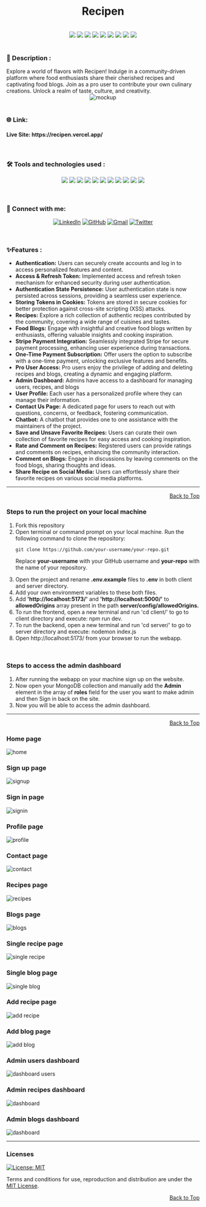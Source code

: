 <div id="top">
<h1 align="center">Recipen</h1>

<div align="center">
  <br>
  <img src="https://img.shields.io/github/repo-size/Avinash905/Recipen?style=for-the-badge" />
  <img src="https://img.shields.io/github/issues/Avinash905/Recipen?style=for-the-badge" />
    <img src="https://img.shields.io/github/issues-closed-raw/Avinash905/Recipen?style=for-the-badge" />
    <img src="https://img.shields.io/github/last-commit/Avinash905/Recipen?style=for-the-badge" />
    <img src="https://img.shields.io/github/issues-pr/Avinash905/Recipen?style=for-the-badge" />
    <img src="https://img.shields.io/github/issues-pr-closed-raw/Avinash905/Recipen?style=for-the-badge" />
    <img src="https://img.shields.io/github/forks/Avinash905/Recipen?style=for-the-badge" />
    <img src="https://img.shields.io/github/stars/Avinash905/Recipen?style=for-the-badge" />
    <img src="https://img.shields.io/github/contributors-anon/Avinash905/Recipen?style=for-the-badge" />
  </div>
  <br>

<h3>📝 Description :</h3>
Explore a world of flavors with Recipen! Indulge in a community-driven platform where food enthusiasts share their cherished recipes and captivating food blogs. Join as a pro user to contribute your own culinary creations. Unlock a realm of taste, culture, and creativity.

<div align="center">
<img src="./client/src/assets/mockup-nobg.png" alt="mockup" />
</div>

<br>

### 🌐 Link:

<h4> Live Site: https://recipen.vercel.app/ </h4>

<br>

### 🛠️ Tools and technologies used :

<div align=center>

![](https://img.shields.io/badge/HTML5-E34F26?style=for-the-badge&logo=html5&logoColor=white)
![](https://img.shields.io/badge/CSS3-1572B6?style=for-the-badge&logo=css3&logoColor=white)
![](https://img.shields.io/badge/javascript-8A2BE2?style=for-the-badge&logo=javascript&labelcolor=white)
![](https://img.shields.io/badge/React-20232A?style=for-the-badge&logo=react&logoColor=white&color=148dff)
![](https://img.shields.io/badge/Node.js-8A2BE2?style=for-the-badge&logo=Node.js&color=b3ffb0)
![](https://img.shields.io/badge/Express.js-404D59?style=for-the-badge&color=008712)
![](https://img.shields.io/badge/MongoDB-4EA94B?style=for-the-badge&logo=mongodb&logoColor=white)
![](https://img.shields.io/badge/Redux-593D88?style=for-the-badge&logo=redux&logoColor=white)
![](https://img.shields.io/badge/Tailwind_CSS-38B2AC?style=for-the-badge&logo=tailwind-css&logoColor=white)
![](https://img.shields.io/badge/Material--UI-0081CB?style=for-the-badge&logo=material-ui&logoColor=white)
![](https://img.shields.io/badge/Stripe-626CD9?style=for-the-badge&logo=Stripe&logoColor=white)

</div>

<br>

### 👋 Connect with me:

<div align=center>

[![LinkedIn](https://img.shields.io/badge/LinkedIn-0A66C2.svg?style=for-the-badge&logo=LinkedIn&logoColor=white)](https://www.linkedin.com/in/dunna-avinash)
[![GitHub](https://img.shields.io/badge/GitHub-100000?style=for-the-badge&logo=github&logoColor=white)](https://github.com/Avinash905)
[![Gmail](https://img.shields.io/badge/Gmail-D14836?style=for-the-badge&logo=gmail&logoColor=white)](surajpratap20002003@gmail.com)
[![Twitter](https://img.shields.io/badge/Twitter-1DA1F2?style=for-the-badge&logo=twitter&logoColor=white)](https://twitter.com/avinashdunna)

</div>

<br>

### ✨Features :

<ul>
    <li><strong>Authentication:</strong> Users can securely create accounts and log in to access personalized features and content.</li>
    <li><strong>Access & Refresh Token:</strong> Implemented access and refresh token mechanism for enhanced security during user authentication.</li>
    <li><strong>Authentication State Persistence:</strong> User authentication state is now persisted across sessions, providing a seamless user experience.</li>
    <li><strong>Storing Tokens in Cookies:</strong> Tokens are stored in secure cookies for better protection against cross-site scripting (XSS) attacks.</li>
    <li><strong>Recipes:</strong> Explore a rich collection of authentic recipes contributed by the community, covering a wide range of cuisines and tastes.</li>
    <li><strong>Food Blogs:</strong> Engage with insightful and creative food blogs written by enthusiasts, offering valuable insights and cooking inspiration.</li>
    <li><strong>Stripe Payment Integration:</strong> Seamlessly integrated Stripe for secure payment processing, enhancing user experience during transactions.</li>
    <li><strong>One-Time Payment Subscription:</strong> Offer users the option to subscribe with a one-time payment, unlocking exclusive features and benefits.</li>
    <li><strong>Pro User Access:</strong> Pro users enjoy the privilege of adding and deleting recipes and blogs, creating a dynamic and engaging platform.</li>
    <li><strong>Admin Dashboard:</strong> Admins have access to a dashboard for managing users, recipes, and blogs</li>
    <li><strong>User Profile:</strong> Each user has a personalized profile where they can manage their information.</li>
    <li><strong>Contact Us Page:</strong> A dedicated page for users to reach out with questions, concerns, or feedback, fostering communication.</li>
    <li><strong>Chatbot:</strong> A chatbot that provides one to one assistance with the maintainers of the project.</li>
    <li><strong>Save and Unsave Favorite Recipes:</strong> Users can curate their own collection of favorite recipes for easy access and cooking inspiration.</li>
    <li><strong>Rate and Comment on Recipes:</strong> Registered users can provide ratings and comments on recipes, enhancing the community interaction.</li>
    <li><strong>Comment on Blogs:</strong> Engage in discussions by leaving comments on the food blogs, sharing thoughts and ideas.</li>
    <li><strong>Share Recipe on Social Media:</strong> Users can effortlessly share their favorite recipes on various social media platforms.</li>
</ul>

<hr/>

<p align="right"><a href="#top">Back to Top</a></p>

### Steps to run the project on your local machine

<ol>
<li>Fork this repository</li>
<li>Open terminal or command prompt on your local machine. Run the following command to clone the repository:</li>

```
git clone https://github.com/your-username/your-repo.git
```

Replace **your-username** with your GitHub username and **your-repo** with the name of your repository.

<li>Open the project and rename <strong>.env.example</strong> files to <strong>.env</strong> in both client and server directory.</li>

<li>Add your own environment variables to these both files.</li>

<li>Add <strong>'http://localhost:5173/'</strong> and <strong>'http://localhost:5000/'</strong> to <strong>allowedOrigins</strong> array present in the path <strong>server/config/allowedOrigins.</strong></li>

<li>To run the frontend, open a new terminal and run 'cd client/' to go to client directory and execute: npm run dev.</li>

<li>To run the backend, open a new terminal and run 'cd server/' to go to server directory and execute: nodemon index.js</li>

<li>Open http://localhost:5173/ from your browser to run the webapp.</li>
</ol>

<br>

### Steps to access the admin dashboard

<ol>
<li>After running the webapp on your machine sign up on the website.</li> 
<li>Now open your MongoDB collection and manually add the <strong>Admin</strong> element in the array of <strong>roles</strong> field for the user you want to make admin and then Sign in back on the site.</li>
<li>Now you will be able to access the admin dashboard.</li>
</ol>

<hr/>

<p align="right"><a href="#top">Back to Top</a></p>

### Home page

<img src="./client/src/assets/home.png" alt='home'/>

### Sign up page

<img src="./client/src/assets/signup.png" alt='signup'/>

### Sign in page

<img src="./client/src/assets/signin.png" alt='signin'/>

### Profile page

<img src="./client/src/assets/profile.png" alt='profile'/>

### Contact page

<img src="./client/src/assets/contact.png" alt='contact'/>

### Recipes page

<img src="./client/src/assets/recipes.png" alt='recipes'/>

### Blogs page

<img src="./client/src/assets/blogs.png" alt='blogs'/>

### Single recipe page

<img src="./client/src/assets/single-recipe.png" alt='single recipe'/>

### Single blog page

<img src="./client/src/assets/single-blog.png" alt='single blog'/>

### Add recipe page

<img src="./client/src/assets/add-recipe.png" alt='add recipe'/>

### Add blog page

<img src="./client/src/assets/add-blog.png" alt='add blog'/>

### Admin users dashboard

<img src="./client/src/assets/users.png" alt='dashboard users'/>

### Admin recipes dashboard

<img src="./client/src/assets/recipes-dashboard.png" alt='dashboard'/>

### Admin blogs dashboard

<img src="./client/src/assets/blog-dashboard.png" alt='dashboard'/>

<hr/>

### Licenses

[![License: MIT](https://img.shields.io/badge/License-MIT-yellow.svg?style=for-the-badge)](https://opensource.org/licenses/MIT)

Terms and conditions for use, reproduction and distribution are under the [MIT License](https://opensource.org/license/mit/).

<p align="right"><a href="#top">Back to Top</a></p>

</div>

